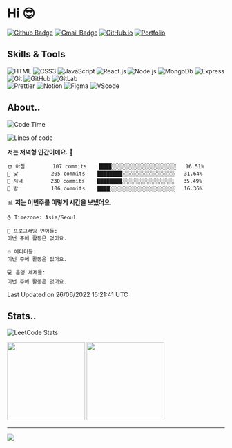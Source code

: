 # Hi 😎
[![Github Badge](https://img.shields.io/badge/-hyoungqu23-000000?style=flat&logo=github&logoColor=white&link=https://github.com/hyoungqu23/)](https://www.github.com/hyoungqu23/)
[![Gmail Badge](https://img.shields.io/badge/-hyoungqu23@gmail.com-c14438?style=flat&logo=Gmail&logoColor=white&link=mailto:hyoungqu23@gmail.com)](mailto:hyoungqu23@gmail.com)
[![GitHub.io](https://img.shields.io/badge/GitHub.io-orange?style=flat&logoColor=white)](https://hyoungqu23.github.io/)
[![Portfolio](https://img.shields.io/badge/Portfolio-blue?style=flat&logoColor=white)](https://hyoungmin.notion.site/Hyoungmin-148ffdf1a5fe480b865ff6a0de802444)

## Skills & Tools
![HTML](https://img.shields.io/badge/HTML5-E34F26?style=flat&logo=HTML5&logoColor=white) ![CSS3](https://img.shields.io/badge/CSS3-1572B6?style=flat&logo=CSS3&logoColor=white) ![JavaScript](https://img.shields.io/badge/JavaScript-F7DF1E?style=flat&logo=JavaScript&logoColor=white) ![React.js](https://img.shields.io/badge/React-61DAFB?style=flat&logo=React&logoColor=white) ![Node.js](https://img.shields.io/badge/Node.js-339933?style=flat&logo=Node.js&logoColor=white) ![MongoDb](https://img.shields.io/badge/MongoDB-47A248?style=flat&logo=MongoDB&logoColor=white) ![Express](https://img.shields.io/badge/Express-000000?style=flat&logo=Express&logoColor=white)
<br />
![Git](https://img.shields.io/badge/Git-F05032?style=flat&logo=Git&logoColor=white) ![GitHub](https://img.shields.io/badge/GitHub-181717?style=flat&logo=GitHub&logoColor=white) ![GitLab](https://img.shields.io/badge/GitLab-FC6D26?style=flat&logo=GitLab&logoColor=white) 
<br />
![Prettier](https://img.shields.io/badge/Prettier-F7B93E?style=flat&logo=Prettier&logoColor=white) ![Notion](https://img.shields.io/badge/Notion-000000?style=flat&logo=Notion&logoColor=white) ![Figma](https://img.shields.io/badge/Figma-F24E1E?style=flat&logo=Figma&logoColor=white) 
![VScode](https://img.shields.io/badge/VS%20Code-007ACC?&style=flat&logo=visualstudiocode&logoColor=white)

## About..

<!--START_SECTION:waka-->
![Code Time](http://img.shields.io/badge/Code%20Time-0%20secs-blue)

![Lines of code](https://img.shields.io/badge/%EC%A0%80%EB%8A%94%20%EC%97%AC%ED%83%9C%EA%B9%8C%EC%A7%80%20-281%20Thousand%20%EC%A4%84%EC%9D%98%20%EC%BD%94%EB%93%9C%EB%A5%BC%20%EC%9E%91%EC%84%B1%ED%96%88%EC%96%B4%EC%9A%94.-blue)

**저는 저녁형 인간이에요. 🦉** 

```text
🌞 아침         107 commits    ████░░░░░░░░░░░░░░░░░░░░░   16.51% 
🌆 낮　         205 commits    ████████░░░░░░░░░░░░░░░░░   31.64% 
🌃 저녁         230 commits    ████████░░░░░░░░░░░░░░░░░   35.49% 
🌙 밤　         106 commits    ████░░░░░░░░░░░░░░░░░░░░░   16.36%

```


📊 **저는 이번주를 이렇게 시간을 보냈어요.** 

```text
⌚︎ Timezone: Asia/Seoul

💬 프로그래밍 언어들: 
이번 주에 활동은 없어요.

🔥 에디터들: 
이번 주에 활동은 없어요.

💻 운영 체제들: 
이번 주에 활동은 없어요.

```


 Last Updated on 26/06/2022 15:21:41 UTC
<!--END_SECTION:waka-->

## Stats..
![LeetCode Stats](https://leetcard.jacoblin.cool/hyoungqu23?theme=dark&font=Comic%20Neue)
<p>
  <img height="180em" src="https://github-readme-stats.vercel.app/api?username=hyoungqu23&show_icons=true&theme=github_dark">
  <img height="180em" src="https://github-readme-stats.vercel.app/api/top-langs/?username=hyoungqu23&hide=html">
</p>

<hr />
<a href="https://hits.seeyoufarm.com"><img src="https://hits.seeyoufarm.com/api/count/incr/badge.svg?url=https%3A%2F%2Fgithub.com%2Fhyoungqu23%2Fhit-counter&count_bg=%2379C83D&title_bg=%23555555&icon=opsgenie.svg&icon_color=%23E7E7E7&title=hits&edge_flat=false"/></a>
